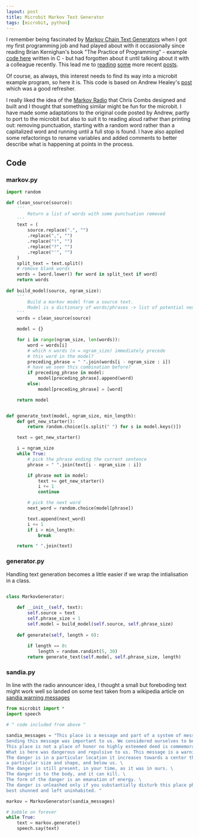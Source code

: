 ```yaml
---
layout: post
title: Microbit Markov Text Generator
tags: [microbit, python]
---
```


I remember being fascinated by [Markov Chain Text Generators](https://en.wikipedia.org/wiki/Markov_chain) when I got my first programming job and had played about with it occasionally since reading 
Brian Kernighan's book "The Practice of Programming" - example [code here](https://www.cs.princeton.edu/~bwk/tpop.pngage/markov.c) written in C - 
but had forgotten about it until talking about it with a colleague recently. This lead me to [reading](https://www.haykranen.nl/2008/09/21/markov/) [some](https://chriscombs.net/2017/01/19/markov-radio/) 
more recent [posts](https://healeycodes.com/generating-text-with-markov-chains). 

Of course, as always, this interest needs to find its way into a microbit example program, so here it is. This code is based on Andrew Healey's [post](https://healeycodes.com/generating-text-with-markov-chains) 
which was a good refresher. 

I really liked the idea of the [Markov Radio](https://chriscombs.net/2017/01/19/markov-radio/) that Chris Combs designed and built and I thought that something similar might be fun for the microbit.
I have made some adaptations to the original code posted by Andrew, partly to port to the microbit but also to suit it to reading aloud rather than printing out: removing punctuation, starting with 
a random word rather than a capitalized word and running until a full stop is found. I have also applied some refactorings to rename variables and added comments to better describe what is happening 
at points in the process.

## Code

### markov.py

```python
import random

def clean_source(source):
    '''
        Return a list of words with some punctuation removed
    '''
    text = (
        source.replace(".", "")
        .replace(",", "")
        .replace("!", "")
        .replace("?", "")
        .replace("'", "")
    )
    split_text = text.split()
    # remove blank words
    words = [word.lower() for word in split_text if word]
    return words
    
def build_model(source, ngram_size):
    '''
        Build a markov model from a source text.
        Model is a dictionary of words/phrases -> list of potential next words
    '''
    words = clean_source(source)

    model = {}

    for i in range(ngram_size, len(words)):
        word = words[i]
        # which n words (n = ngram_size) immediately precede
        # this word in the model?
        preceding_phrase = " ".join(words[i - ngram_size : i])
        # have we seen this combination before?
        if preceding_phrase in model:
            model[preceding_phrase].append(word)
        else:
            model[preceding_phrase] = [word]

    return model


def generate_text(model, ngram_size, min_length):
    def get_new_starter():
        return random.choice([s.split(" ") for s in model.keys()])

    text = get_new_starter()

    i = ngram_size
    while True:
        # pick the phrase ending the current sentence
        phrase = " ".join(text[i - ngram_size : i])

        if phrase not in model:
            text += get_new_starter()
            i += 1
            continue

        # pick the next word
        next_word = random.choice(model[phrase])

        text.append(next_word)
        i += 1
        if i > min_length: 
            break

    return " ".join(text)
```

### generator.py

Handling text generation becomes a little easier if we wrap the intialisation in a class.

```python

class MarkovGenerator:
    
    def __init__(self, text):
        self.source = text        
        self.phrase_size = 1
        self.model = build_model(self.source, self.phrase_size)
        
    def generate(self, length = 0):
        
        if length == 0:
            length = random.randint(5, 30)
        return generate_text(self.model, self.phrase_size, length)

```

### sandia.py

In line with the radio announcer idea, I thought a small but foreboding text might work well so landed on some text taken from a wikipedia article on 
[sandia warning messages](https://en.wikipedia.org/wiki/Long-term_nuclear_waste_warning_messages)

```python
from microbit import *
import speech

# ^ code included from above ^

sandia_messages = "This place is a message and part of a system of messages pay attention to it! \
Sending this message was important to us. We considered ourselves to be a powerful culture. \
This place is not a place of honor no highly esteemed deed is commemorated here nothing valued is here.\
What is here was dangerous and repulsive to us. This message is a warning about danger. \
The danger is in a particular location it increases towards a center the center of danger is here of \
a particular size and shape, and below us. \
The danger is still present, in your time, as it was in ours. \
The danger is to the body, and it can kill. \
The form of the danger is an emanation of energy. \
The danger is unleashed only if you substantially disturb this place physically. This place is \
best shunned and left uninhabited. "

markov = MarkovGenerator(sandia_messages)

# babble on forever
while True:
    text = markov.generate()
    speech.say(text)

```
